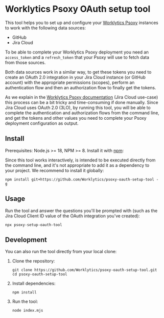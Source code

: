 # Worklytics Psoxy OAuth setup tool

This tool helps you to set up and configure your [Worklytics Psoxy] instances 
to work with the following data sources: 

- GitHub
- Jira Cloud

To be able to complete your Worklytics Psoxy deployment you need an 
`access_token` and a `refresh_token` that your Psoxy will use to fetch data 
from those sources. 

Both data sources work in a similar way, to get these tokens you need to create 
an OAuth 2.0 integration in your Jira Cloud instance (or GitHub account) with 
the appropriate permissions (scopes), perform an authentication flow
and then an authorization flow to finally get the tokens. 

As we explain in the [Worklytics Psoxy documentation] (Jira Cloud use-case) 
this process can be a bit tricky and time-consuming if done manually. Since 
Jira Cloud uses OAuth 2.0 (3LO), by running this tool, you will be able to 
complete the authentication and authorization flows from the command line, and 
get the tokens and other values you need to complete your Psoxy deployment configuration as output.

## Install

Prerequisites: Node.js >= 18, NPM >= 8. 
Install it with [npm](https://www.npmjs.com/):

Since this tool works interactively, is intended to be executed directly from 
the command line, and it's not appropriate to add it as a dependency to your 
project. We recommend to install it globally:

```shell
npm install git+https://github.com/Worklytics/psoxy-oauth-setup-tool -g
```

## Usage

Run the tool and answer the questions you'll be prompted with (such as the Jira 
Cloud Client ID value of the OAuth integration you've created):

```shell
npx psoxy-setup-oauth-tool
```

[Worklytics Psoxy]: https://github.com/Worklytics/psoxy
[Worklytics Psoxy documentation]: https://github.com/Worklytics/psoxy/blob/main/docs/sources/atlassian/jira-cloud.md

## Development

You can also run the tool directly from your local clone:

1. Clone the repository:
   ```shell
   git clone https://github.com/Worklytics/psoxy-oauth-setup-tool.git
   cd psoxy-oauth-setup-tool
   ```

2. Install dependencies:
   ```shell
   npm install
   ```

3. Run the tool:
   ```shell
   node index.mjs
   ```
